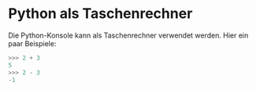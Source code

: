 # Python als Taschenrechner

Die Python-Konsole kann als Taschenrechner verwendet werden. Hier ein paar Beispiele:

```python
>>> 2 + 3
5
>>> 2 - 3
-1
```


